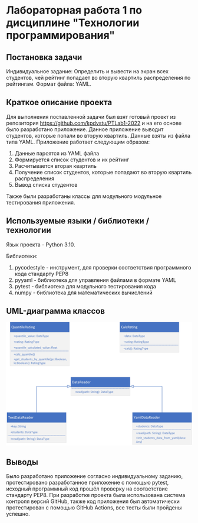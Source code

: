 # Лабораторная работа 1 по дисциплине "Технологии программирования"
## Постановка задачи
Индивидуальное задание: Определить и вывести на экран всех студентов, чей
рейтинг попадает во вторую квартиль распределения по
рейтингам.
Формат файла: YAML.
## Краткое описание проекта
Для выполнения поставленной задачи был взят готовый проект из репозитория https://github.com/kpdvstu/PTLab1-2022 и на его основе было разработано приложение. Данное приложение выводит студентов, которые попали во вторую квартиль.
Данные взяты из файла типа YAML. 
Приложение работает следующим образом:
1. Данные парсятся из YAML файла
2. Формируется список студентов и их рейтинг
3. Расчитывается вторая квартиль
4. Получение список студентов, которые попадают во вторую квартиль распределения
5. Вывод списка студентов

Также были разработаны классы для модульного модульное тестирования приложения.
## Используемые языки / библиотеки / технологии
Язык проекта - Python 3.10.

Библиотеки:
1. pycodestyle - инструмент, для проверки соответствия программного кода стандарту PEP8
1. pyyaml - библиотека для управления файлами в формате YAML
2. pytest - библиотека для модульного тестирования кода
3. numpy - библиотека для математических вычислений

## UML-диаграмма классов
![uml class diagram](https://github.com/COnfuchiy/PTLab1-2022/blob/main/uml.jpg)

## Выводы
Было разработано приложение согласно индивидуальному заданию, протестировано разработанное приложение с помощью pytest, исходный программный код прошёл проверку на соответствие стандарту PEP8. При разработке проекта была использована система контроля версий GitHub, также код приложения был автоматически протестирован с помощью GitHub Actions, все тесты были пройдены успешно.
